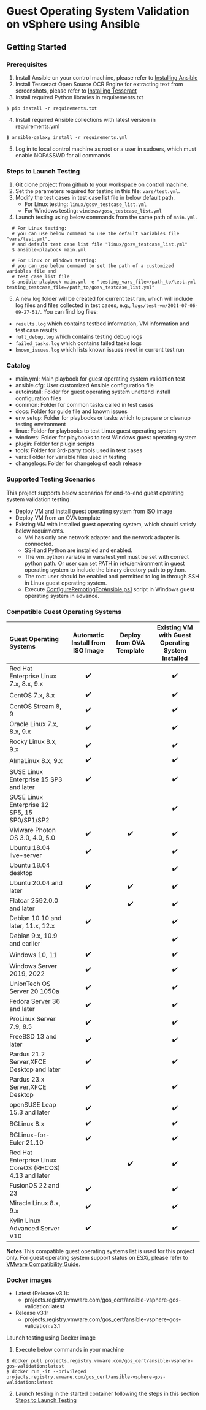 # Guest Operating System Validation on vSphere using Ansible

## Getting Started

### Prerequisites
1. Install Ansible on your control machine, please refer to [Installing Ansible](https://docs.ansible.com/ansible/latest/installation_guide/intro_installation.html)
2. Install Tesseract Open Source OCR Engine for extracting text from screenshots, please refer to [Installing Tesseract](https://github.com/tesseract-ocr/tesseract?tab=readme-ov-file#installing-tesseract)
3. Install required Python libraries in requirements.txt
```
$ pip install -r requirements.txt
```
4. Install required Ansible collections with latest version in requirements.yml
```
$ ansible-galaxy install -r requirements.yml
```
5. Log in to local control machine as root or a user in sudoers, which must enable NOPASSWD for all commands

### Steps to Launch Testing
1. Git clone project from github to your workspace on control machine.
2. Set the parameters required for testing in this file: `vars/test.yml`.
3. Modify the test cases in test case list file in below default path.
   * For Linux testing: `linux/gosv_testcase_list.yml`
   * For Windows testing: `windows/gosv_testcase_list.yml`
4. Launch testing using below commands from the same path of `main.yml`.
```
  # For Linux testing:
  # you can use below command to use the default variables file "vars/test.yml",
  # and default test case list file "linux/gosv_testcase_list.yml"
  $ ansible-playbook main.yml

  # For Linux or Windows testing:
  # you can use below command to set the path of a customized variables file and
  # test case list file
  $ ansible-playbook main.yml -e "testing_vars_file=/path_to/test.yml testing_testcase_file=/path_to/gosv_testcase_list.yml"
```
5. A new log folder will be created for current test run, which will include log files and files collected in test cases, e.g., `logs/test-vm/2021-07-06-09-27-51/`. You can find log files:
  * `results.log` which contains testbed information, VM information and test case results
  * `full_debug.log` which contains testing debug logs
  * `failed_tasks.log` which contains failed tasks logs
  * `known_issues.log` which lists known issues meet in current test run

### Catalog
* main.yml: Main playbook for guest operating system validation test
* ansible.cfg: User customized Ansible configuration file
* autoinstall: Folder for guest operating system unattend install configuration files
* common: Folder for common tasks called in test cases
* docs: Folder for guide file and known issues
* env_setup: Folder for playbooks or tasks which to prepare or cleanup testing environment
* linux: Folder for playbooks to test Linux guest operating system
* windows: Folder for playbooks to test Windows guest operating system
* plugin: Folder for plugin scripts
* tools: Folder for 3rd-party tools used in test cases
* vars: Folder for variable files used in testing
* changelogs: Folder for changelog of each release 

### Supported Testing Scenarios
This project supports below scenarios for end-to-end guest operating system validation testing 
* Deploy VM and install guest operating system from ISO image
* Deploy VM from an OVA template
* Existing VM with installed guest operating system, which should satisfy below requirments.
  * VM has only one network adapter and the network adapter is connected.
  * SSH and Python are installed and enabled.
  * The vm_python variable in vars/test.yml must be set with correct python path. Or user can set PATH in /etc/environment in guest operating system to include the binary directory path to python.
  * The root user should be enabled and permitted to log in through SSH in Linux guest operating system.
  * Execute [ConfigureRemotingForAnsible.ps1](https://github.com/ansible/ansible-documentation/blob/devel/examples/scripts/ConfigureRemotingForAnsible.ps1) script in Windows guest operating system in advance.

### Compatible Guest Operating Systems

| Guest Operating Systems                                | Automatic Install from ISO Image | Deploy from OVA Template | Existing VM with Guest Operating System Installed |
|:-------------------------------------------------------| :------------------------------: | :----------------------: | :--------------------------------: |
| Red Hat Enterprise Linux 7.x, 8.x, 9.x                 | :heavy_check_mark:               |                          | :heavy_check_mark:                 |
| CentOS 7.x, 8.x                                        | :heavy_check_mark:               |                          | :heavy_check_mark:                 |
| CentOS Stream 8, 9                                     | :heavy_check_mark:               |                          | :heavy_check_mark:                 |
| Oracle Linux 7.x, 8.x, 9.x                             | :heavy_check_mark:               |                          | :heavy_check_mark:                 |
| Rocky Linux 8.x, 9.x                                   | :heavy_check_mark:               |                          | :heavy_check_mark:                 |
| AlmaLinux 8.x, 9.x                                     | :heavy_check_mark:               |                          | :heavy_check_mark:                 |
| SUSE Linux Enterprise 15 SP3 and later                 | :heavy_check_mark:               |                          | :heavy_check_mark:                 |
| SUSE Linux Enterprise 12 SP5, 15 SP0/SP1/SP2           |                                  |                          | :heavy_check_mark:                 |
| VMware Photon OS 3.0, 4.0, 5.0                         | :heavy_check_mark:               | :heavy_check_mark:       | :heavy_check_mark:                 |
| Ubuntu 18.04 live-server                               | :heavy_check_mark:               |                          | :heavy_check_mark:                 |
| Ubuntu 18.04 desktop                                   |                                  |                          | :heavy_check_mark:                 |
| Ubuntu 20.04 and later                                 | :heavy_check_mark:               | :heavy_check_mark:       | :heavy_check_mark:                 |
| Flatcar 2592.0.0 and later                             |                                  | :heavy_check_mark:       | :heavy_check_mark:                 |
| Debian 10.10 and later, 11.x, 12.x                     | :heavy_check_mark:               |                          | :heavy_check_mark:                 |
| Debian 9.x, 10.9 and earlier                           |                                  |                          | :heavy_check_mark:                 |
| Windows 10, 11                                         | :heavy_check_mark:               |                          | :heavy_check_mark:                 |
| Windows Server 2019, 2022                              | :heavy_check_mark:               |                          | :heavy_check_mark:                 |
| UnionTech OS Server 20 1050a                           | :heavy_check_mark:               |                          | :heavy_check_mark:                 |
| Fedora Server 36 and later                             | :heavy_check_mark:               |                          | :heavy_check_mark:                 |
| ProLinux Server 7.9, 8.5                               | :heavy_check_mark:               |                          | :heavy_check_mark:                 |
| FreeBSD 13 and later                                   | :heavy_check_mark:               |                          | :heavy_check_mark:                 |
| Pardus 21.2 Server,XFCE Desktop and later              | :heavy_check_mark:               |                          | :heavy_check_mark:                 |
| Pardus 23.x Server,XFCE Desktop                        | :heavy_check_mark:               |                          | :heavy_check_mark:                 |
| openSUSE Leap 15.3 and later                           | :heavy_check_mark:               |                          | :heavy_check_mark:                 |
| BCLinux 8.x                                            | :heavy_check_mark:               |                          | :heavy_check_mark:                 |
| BCLinux-for-Euler 21.10                                | :heavy_check_mark:               |                          | :heavy_check_mark:                 |
| Red Hat Enterprise Linux CoreOS (RHCOS) 4.13 and later |                                  | :heavy_check_mark:       | :heavy_check_mark:                 |
| FusionOS 22 and 23                                     | :heavy_check_mark:               |                          | :heavy_check_mark:                 |
| Miracle Linux 8.x, 9.x                                 | :heavy_check_mark:               |                          | :heavy_check_mark:                 |
| Kylin Linux Advanced Server V10                        | :heavy_check_mark:               |                          | :heavy_check_mark:                 |

**Notes**
This compatible guest operating systems list is used for this project only. For guest operating system support status on ESXi, please refer to [VMware Compatibility Guide](https://www.vmware.com/resources/compatibility/search.php?deviceCategory=software&testConfig=16).

### Docker images
* Latest (Release v3.1):
  * projects.registry.vmware.com/gos_cert/ansible-vsphere-gos-validation:latest
* Release v3.1:
  * projects.registry.vmware.com/gos_cert/ansible-vsphere-gos-validation:v3.1

Launch testing using Docker image
1. Execute below commands in your machine
```
$ docker pull projects.registry.vmware.com/gos_cert/ansible-vsphere-gos-validation:latest
$ docker run -it --privileged projects.registry.vmware.com/gos_cert/ansible-vsphere-gos-validation:latest
```
2. Launch testing in the started container following the steps in this section [Steps to Launch Testing](#steps-to-launch-testing)
